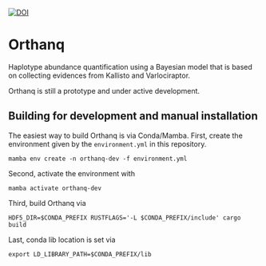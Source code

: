 [![DOI](https://zenodo.org/badge/{102593211}.svg)](https://zenodo.org/badge/latestdoi/{102593211})

# Orthanq 

Haplotype abundance quantification using a Bayesian model that is based on collecting evidences from Kallisto and Varlociraptor.

Orthanq is still a prototype and under active development.


## Building for development and manual installation

The easiest way to build Orthanq is via Conda/Mamba.
First, create the environment given by the `environment.yml` in this repository.

    mamba env create -n orthanq-dev -f environment.yml

Second, activate the environment with

    mamba activate orthanq-dev

Third, build Orthanq via

    HDF5_DIR=$CONDA_PREFIX RUSTFLAGS='-L $CONDA_PREFIX/include' cargo build

Last, conda lib location is set via

    export LD_LIBRARY_PATH=$CONDA_PREFIX/lib
    
